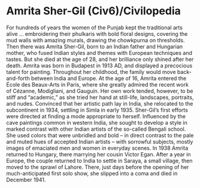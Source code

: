 # Amrita Sher-Gil (Civ6)/Civilopedia

For hundreds of years the women of the Punjab kept the traditional arts alive … embroidering their phulkaris with bold floral designs, covering the mud walls with amazing murals, drawing the chowkpurna on thresholds. Then there was Amrita Sher-Gil, born to an Indian father and Hungarian mother, who fused Indian styles and themes with European techniques and tastes. But she died at the age of 28, and her brilliance only shined after her death.
Amrita was born in Budapest in 1913 AD, and displayed a precocious talent for painting. Throughout her childhood, the family would move back-and-forth between India and Europe. At the age of 16, Amrita entered the École des Beaux-Arts in Paris, where she greatly admired the recent work of Cézanne, Modigliani, and Gauguin. Her own work tended, however, to be stiff and “academic,” as she tried her hand at still-life, landscapes, portraits, and nudes. Convinced that her artistic path lay in India, she relocated to the subcontinent in 1934, settling in Simla in early 1935.
Sher-Gil’s first efforts were directed at finding a mode appropriate to herself. Influenced by the cave paintings common in western India, she sought to develop a style in marked contrast with other Indian artists of the so-called Bengali school. She used colors that were unbridled and bold – in direct contrast to the pale and muted hues of accepted Indian artists – with sorrowful subjects, mostly images of emaciated men and women in everyday scenes. In 1938 Amrita returned to Hungary, there marrying her cousin Victor Egan. After a year in Europe, the couple returned to India to settle in Saraya, a small village, then moved to the sprawl of Lahore. There, just days before the opening of her much-anticipated first solo show, she slipped into a coma and died in December 1941.